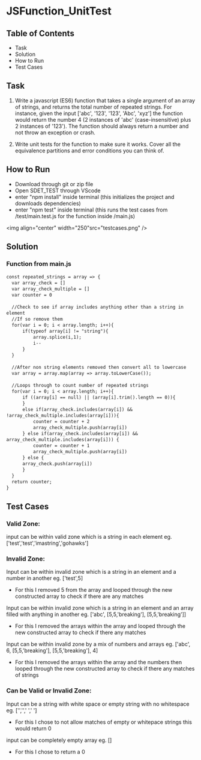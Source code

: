 # JSFunction_UnitTest
## Table of Contents
* Task
* Solution
* How to Run
* Test Cases

## Task

1. Write a javascript (ES6) function that takes a single argument of an array of strings, 
and returns the total number of repeated strings. For instance, given the input 
['abc', '123', '123', 'Abc', 'xyz'] the function would return the number 4 
(2 instances of 'abc' (case-insensitive) plus 2 instances of '123'). The function should 
always return a number and not throw an exception or crash.

2. Write unit tests for the function to make sure it works. Cover all the equivalence 
partitions and error conditions you can think of.

## How to Run

* Download through git or zip file
* Open SDET_TEST through VScode
* enter "npm install" inside terminal (this initializes the project and downloads dependencies)
* enter "npm test" inside terminal (this runs the test cases from /test/main.test.js for the function inside /main.js)

<img align="center" width="250"src="testcases.png" />


## Solution

### Function from main.js

    const repeated_strings = array => {
      var array_check = []
      var array_check_multiple = []
      var counter = 0

      //Check to see if array includes anything other than a string in element
      //If so remove them
      for(var i = 0; i < array.length; i++){
          if(typeof array[i] != "string"){
              array.splice(i,1);
              i--
          }
      }

      //After non string elements removed then convert all to lowercase
      var array = array.map(array => array.toLowerCase());

      //Loops through to count number of repeated strings
      for(var i = 0; i < array.length; i++){
          if ((array[i] == null) || (array[i].trim().length == 0)){
          }
          else if(array_check.includes(array[i]) && !array_check_multiple.includes(array[i])){
              counter = counter + 2
              array_check_multiple.push(array[i])
          } else if(array_check.includes(array[i]) && array_check_multiple.includes(array[i])) {
              counter = counter + 1
              array_check_multiple.push(array[i])
          } else {
          array_check.push(array[i])
          }
      }
      return counter;
    }
    
    
## Test Cases

### Valid Zone:
input can be within valid zone which is a string in each element eg. ['test','test','imastring','gohawks']

### Invalid Zone:

Input can be within invalid zone which is a string in an element and a number in another eg. ['test',5]
* For this I removed 5 from the array and looped through the new constructed array to check if there are any matches

Input can be within invalid zone which is a string in an element and an array filled with anything in another 
eg. ['abc', [5,5,'breaking'], [5,5,'breaking']]
* For this I removed the arrays within the array and looped through the new constructed array to check if there any matches

Input can be within invalid zone by a mix of numbers and arrays eg. ['abc', 6, [5,5,'breaking'], [5,5,'breaking'], 4]
* For this I removed the arrays within the array and the numbers then looped through the new constructed array to check if there any matches of strings

### Can be Valid or Invalid Zone:

Input can be a string with white space or empty string with no whitespace eg. ['','',' ',' ']
* For this I chose to not allow matches of empty or whitepace strings this would return 0

input can be completely empty array eg. []
* For this I chose to return a 0
